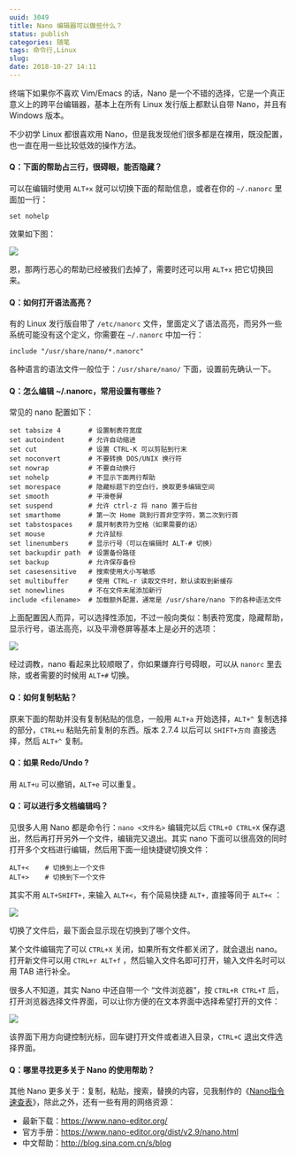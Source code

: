 ```yaml
---
uuid: 3049
title: Nano 编辑器可以做些什么？
status: publish
categories: 随笔
tags: 命令行,Linux
slug: 
date: 2018-10-27 14:11
---
```

终端下如果你不喜欢 Vim/Emacs 的话，Nano 是一个不错的选择，它是一个真正意义上的跨平台编辑器，基本上在所有 Linux 发行版上都默认自带 Nano，并且有 Windows 版本。

不少初学 Linux 都很喜欢用 Nano，但是我发现他们很多都是在裸用，既没配置，也一直在用一些比较低效的操作方法。

#### Q：下面的帮助占三行，很碍眼，能否隐藏？

可以在编辑时使用 `ALT+x` 就可以切换下面的帮助信息，或者在你的 `~/.nanorc` 里面加一行：

```text
set nohelp 
```

效果如下图：

![](https://skywind3000.github.io/images/blog/2018/nano/nano1.jpg)

恩，那两行恶心的帮助已经被我们去掉了，需要时还可以用 `ALT+x` 把它切换回来。

#### Q：如何打开语法高亮？

有的 Linux 发行版自带了 `/etc/nanorc` 文件，里面定义了语法高亮，而另外一些系统可能没有这个定义，你需要在 `~/.nanorc` 中加一行：

```text
include "/usr/share/nano/*.nanorc"
```

各种语言的语法文件一般位于：`/usr/share/nano/` 下面，设置前先确认一下。


#### Q：怎么编辑 ~/.nanorc，常用设置有哪些？

常见的 nano 配置如下：

```text
set tabsize 4       # 设置制表符宽度
set autoindent      # 允许自动缩进
set cut             # 设置 CTRL-K 可以剪贴到行末
set noconvert       # 不要转换 DOS/UNIX 换行符
set nowrap          # 不要自动换行
set nohelp          # 不显示下面两行帮助
set morespace       # 隐藏标题下的空白行，换取更多编辑空间
set smooth          # 平滑卷屏
set suspend         # 允许 ctrl-z 将 nano 置于后台
set smarthome       # 第一次 Home 跳到行首非空字符，第二次到行首
set tabstospaces    # 展开制表符为空格（如果需要的话）
set mouse           # 允许鼠标
set linenumbers     # 显示行号（可以在编辑时 ALT-# 切换）
set backupdir path  # 设置备份路径
set backup          # 允许保存备份
set casesensitive   # 搜索使用大小写敏感
set multibuffer     # 使用 CTRL-r 读取文件时，默认读取到新缓存
set nonewlines      # 不在文件末尾添加新行
include <filename>  # 加载额外配置，通常是 /usr/share/nano 下的各种语法文件
```

上面配置因人而异，可以选择性添加，不过一般向类似：制表符宽度，隐藏帮助，显示行号，语法高亮，以及平滑卷屏等基本上是必开的选项：

![](https://skywind3000.github.io/images/blog/2018/nano/nano2.jpg)

经过调教，nano 看起来比较顺眼了，你如果嫌弃行号碍眼，可以从 `nanorc` 里去除，或者需要的时候用 `ALT+#` 切换。


#### Q：如何复制粘贴？

原来下面的帮助并没有复制粘贴的信息，一般用 `ALT+a` 开始选择，`ALT+^` 复制选择的部分，`CTRL+u` 粘贴先前复制的东西。版本 2.7.4 以后可以 `SHIFT+方向` 直接选择，然后 `ALT+^` 复制。


#### Q：如果 Redo/Undo ?

用 `ALT+u` 可以撤销，`ALT+e` 可以重复。

#### Q：可以进行多文档编辑吗？

见很多人用 Nano 都是命令行：`nano <文件名>` 编辑完以后 `CTRL+O CTRL+X` 保存退出，然后再打开另外一个文件，编辑完又退出。其实 nano 下面可以很高效的同时打开多个文档进行编辑，然后用下面一组快捷键切换文件：

```text
ALT+<    # 切换到上一个文件
ALT+>    # 切换到下一个文件
```

其实不用 `ALT+SHIFT+,` 来输入 `ALT+<`，有个简易快捷 `ALT+,` 直接等同于 `ALT+<` ：

![](https://skywind3000.github.io/images/blog/2018/nano/nano3.jpg)

切换了文件后，最下面会显示现在切换到了哪个文件。

某个文件编辑完了可以 `CTRL+X` 关闭，如果所有文件都关闭了，就会退出 nano。打开新文件可以用 `CTRL+r ALT+f` ，然后输入文件名即可打开，输入文件名时可以用 TAB 进行补全。

很多人不知道，其实 Nano 中还自带一个 “文件浏览器”，按 `CTRL+R CTRL+T` 后，打开浏览器选择文件界面，可以让你方便的在文本界面中选择希望打开的文件：

![](https://skywind3000.github.io/images/blog/2018/nano/nano4.jpg)

该界面下用方向键控制光标，回车键打开文件或者进入目录，`CTRL+C` 退出文件选择界面。

#### Q：哪里寻找更多关于 Nano 的使用帮助？

其他 Nano 更多关于：复制，粘贴，搜索，替换的内容，见我制作的《[Nano指令速查表](https://github.com/skywind3000/awesome-cheatsheets/blob/master/editors/nano.txt)》，除此之外，还有一些有用的网络资源：

- 最新下载：https://www.nano-editor.org/
- 官方手册：https://www.nano-editor.org/dist/v2.9/nano.html
- 中文帮助：http://blog.sina.com.cn/s/blog

